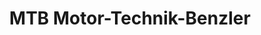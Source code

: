 ---
title: "MTB Motor-Technik-Benzler"
url: /sulzbach-an-der-murr/mtb-motor-technik-benzler/
shop: Motorrad
---